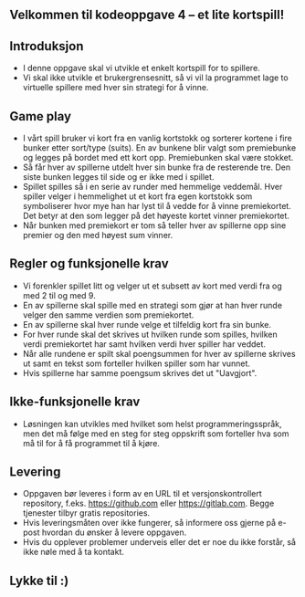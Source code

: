 ## Velkommen til kodeoppgave 4 – et lite kortspill!

## Introduksjon
* I denne oppgave skal vi utvikle et enkelt kortspill for to spillere. 
* Vi skal ikke utvikle et brukergrensesnitt, så vi vil la programmet lage to virtuelle spillere med hver sin strategi for å vinne.

## Game play
* I vårt spill bruker vi kort fra en vanlig kortstokk og sorterer kortene i fire bunker etter sort/type (suits). En av bunkene blir valgt som premiebunke og legges på bordet med ett kort opp. Premiebunken skal være stokket. 
* Så får hver av spillerne utdelt hver sin bunke fra de resterende tre. Den siste bunken legges til side og er ikke med i spillet.
* Spillet spilles så i en serie av runder med hemmelige veddemål. Hver spiller velger i hemmelighet ut et kort fra egen kortstokk som symboliserer hvor mye han har lyst til å vedde for å vinne premiekortet. Det betyr at den som legger på det høyeste kortet vinner premiekortet. 
* Når bunken med premiekort er tom så teller hver av spillerne opp sine premier og den med høyest sum vinner.

## Regler og funksjonelle krav
* Vi forenkler spillet litt og velger ut et subsett av kort med verdi fra og med 2 til og med 9.
* En av spillerne skal spille med en strategi som gjør at han hver runde velger den samme verdien som premiekortet.
* En av spillerne skal hver runde velge et tilfeldig kort fra sin bunke.
* For hver runde skal det skrives ut hvilken runde som spilles, hvilken verdi premiekortet har samt hvilken verdi hver spiller har veddet.
* Når alle rundene er spilt skal poengsummen for hver av spillerne skrives ut samt en tekst som forteller hvilken spiller som har vunnet.
* Hvis spillerne har samme poengsum skrives det ut "Uavgjort".

## Ikke-funksjonelle krav
* Løsningen kan utvikles med hvilket som helst programmeringsspråk, men det må følge med en steg for steg oppskrift som forteller hva som må til for å få programmet til å kjøre.

## Levering
* Oppgaven bør leveres i form av en URL til et versjonskontrollert repository, f.eks. https://github.com eller https://gitlab.com. Begge tjenester tilbyr gratis repositories.
* Hvis leveringsmåten over ikke fungerer, så informere oss gjerne på e-post hvordan du ønsker å levere oppgaven.
* Hvis du opplever problemer underveis eller det er noe du ikke forstår, så ikke nøle med å ta kontakt.

## Lykke til :)
